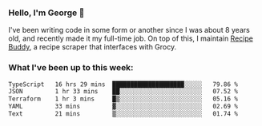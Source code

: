 ### Hello, I'm George 👋

I've been writing code in some form or another since I was about 8 years old, and recently made it my full-time job. On top of this, I maintain [Recipe Buddy](https://github.com/georgegebbett/recipe-buddy), a recipe scraper that interfaces with Grocy.  

<!--
**georgegebbett/georgegebbett** is a ✨ _special_ ✨ repository because its `README.md` (this file) appears on your GitHub profile.

Here are some ideas to get you started:

- 🔭 I’m currently working on ...
- 🌱 I’m currently learning ...
- 👯 I’m looking to collaborate on ...
- 🤔 I’m looking for help with ...
- 💬 Ask me about ...
- 📫 How to reach me: ...
- 😄 Pronouns: ...
- ⚡ Fun fact: ...
-->

### What I've been up to this week:
<!--START_SECTION:waka-->

```txt
TypeScript   16 hrs 29 mins  ████████████████████░░░░░   79.86 %
JSON         1 hr 33 mins    ██░░░░░░░░░░░░░░░░░░░░░░░   07.52 %
Terraform    1 hr 3 mins     █▒░░░░░░░░░░░░░░░░░░░░░░░   05.16 %
YAML         33 mins         ▓░░░░░░░░░░░░░░░░░░░░░░░░   02.69 %
Text         21 mins         ▒░░░░░░░░░░░░░░░░░░░░░░░░   01.74 %
```

<!--END_SECTION:waka-->

